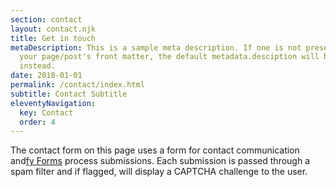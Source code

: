 ```yaml
---
section: contact
layout: contact.njk
title: Get in touch
metaDescription: This is a sample meta description. If one is not present in
  your page/post's front matter, the default metadata.desciption will be used
  instead.
date: 2018-01-01
permalink: /contact/index.html
subtitle: Contact Subtitle
eleventyNavigation:
  key: Contact
  order: 4
---
```

The contact form on this page uses a form for contact communication and[fy Forms](https://www.netlify.com/docs/form-handling/) process submissions. Each submission is passed through a spam filter and if flagged, will display a CAPTCHA challenge to the user.
